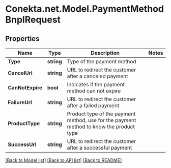 # Conekta.net.Model.PaymentMethodBnplRequest

## Properties

Name | Type | Description | Notes
------------ | ------------- | ------------- | -------------
**Type** | **string** | Type of the payment method | 
**CancelUrl** | **string** | URL to redirect the customer after a canceled payment | 
**CanNotExpire** | **bool** | Indicates if the payment method can not expire | 
**FailureUrl** | **string** | URL to redirect the customer after a failed payment | 
**ProductType** | **string** | Product type of the payment method, use for the payment method to know the product type | 
**SuccessUrl** | **string** | URL to redirect the customer after a successful payment | 

[[Back to Model list]](../README.md#documentation-for-models) [[Back to API list]](../README.md#documentation-for-api-endpoints) [[Back to README]](../README.md)


